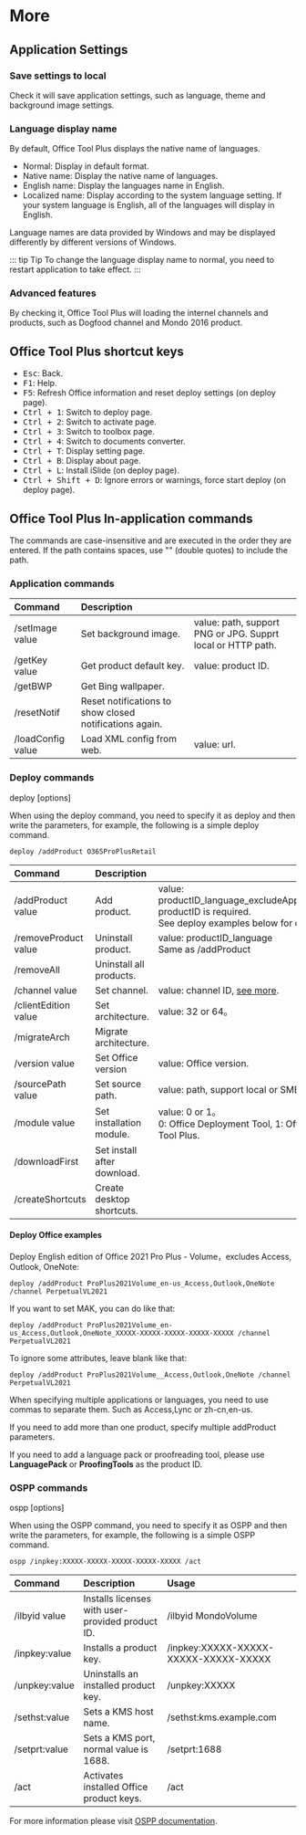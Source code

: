 # More

## Application Settings

### Save settings to local

Check it will save application settings, such as language, theme and background image settings.

### Language display name

By default, Office Tool Plus displays the native name of languages.

- Normal: Display in default format.
- Native name: Display the native name of languages.
- English name: Display the languages name in English.
- Localized name: Display according to the system language setting. If your system language is English, all of the languages will display in English.

Language names are data provided by Windows and may be displayed differently by different versions of Windows.

::: tip Tip
To change the language display name to normal, you need to restart application to take effect.
:::

### Advanced features

By checking it, Office Tool Plus will loading the internel channels and products, such as Dogfood channel and Mondo 2016 product.

## Office Tool Plus shortcut keys

- <kbd>Esc</kbd>: Back.
- <kbd>F1</kbd>: Help.
- <kbd>F5</kbd>: Refresh Office information and reset deploy settings (on deploy page).
- <kbd>Ctrl + 1</kbd>: Switch to deploy page.
- <kbd>Ctrl + 2</kbd>: Switch to activate page.
- <kbd>Ctrl + 3</kbd>: Switch to toolbox page.
- <kbd>Ctrl + 4</kbd>: Switch to documents converter.
- <kbd>Ctrl + T</kbd>: Display setting page.
- <kbd>Ctrl + B</kbd>: Display about page.
- <kbd>Ctrl + L</kbd>: Install iSlide (on deploy page).
- <kbd>Ctrl + Shift + D</kbd>: Ignore errors or warnings, force start deploy (on deploy page).

## Office Tool Plus In-application commands

The commands are case-insensitive and are executed in the order they are entered. If the path contains spaces, use "" (double quotes) to include the path.

### Application commands

| Command | Description |  |
| :-- | :-- | :-- |
| /setImage value | Set background image. | value: path, support PNG or JPG. Supprt local or HTTP path. |
| /getKey value | Get product default key. | value: product ID. |
| /getBWP | Get Bing wallpaper. |  |
| /resetNotif | Reset notifications to show closed notifications again. | |
| /loadConfig value | Load XML config from web. | value: url. |

### Deploy commands

deploy [options]

When using the deploy command, you need to specify it as deploy and then write the parameters, for example, the following is a simple deploy command.

``` batch
deploy /addProduct O365ProPlusRetail
```

| Command | Description |  |
| :-- | :-- | :-- |
| /addProduct value | Add product. | value: productID_language_excludeApps_MAK<br>productID is required.<br>See deploy examples below for details. |
| /removeProduct value | Uninstall product. | value: productID_language<br>Same as /addProduct |
| /removeAll | Uninstall all products. |  |
| /channel value | Set channel. | value: channel ID, [see more](https://docs.microsoft.com/en-us/deployoffice/office-deployment-tool-configuration-options#channel-attribute-part-of-add-element). |
| /clientEdition value | Set architecture. | value: 32 or 64。 |
| /migrateArch | Migrate architecture. |  |
| /version value | Set Office version | value: Office version. |
| /sourcePath value | Set source path. | value: path, support local or SMB path. |
| /module value | Set installation module. | value: 0 or 1。<br>0: Office Deployment Tool, 1: Office Tool Plus. |
| /downloadFirst | Set install after download. |  |
| /createShortcuts | Create desktop shortcuts. |  |

#### Deploy Office examples

Deploy English edition of Office 2021 Pro Plus - Volume，excludes Access, Outlook, OneNote:

``` batch
deploy /addProduct ProPlus2021Volume_en-us_Access,Outlook,OneNote /channel PerpetualVL2021
```

If you want to set MAK, you can do like that:

``` batch
deploy /addProduct ProPlus2021Volume_en-us_Access,Outlook,OneNote_XXXXX-XXXXX-XXXXX-XXXXX-XXXXX /channel PerpetualVL2021
```

To ignore some attributes, leave blank like that:

``` batch
deploy /addProduct ProPlus2021Volume__Access,Outlook,OneNote /channel PerpetualVL2021
```

When specifying multiple applications or languages, you need to use commas to separate them. Such as Access,Lync or zh-cn,en-us.

If you need to add more than one product, specify multiple addProduct parameters.

If you need to add a language pack or proofreading tool, please use **LanguagePack** or **ProofingTools** as the product ID.

### OSPP commands

ospp [options]

When using the OSPP command, you need to specify it as OSPP and then write the parameters, for example, the following is a simple OSPP command.

``` batch
ospp /inpkey:XXXXX-XXXXX-XXXXX-XXXXX-XXXXX /act
```

| Command | Description | Usage |
| :-- | :-- | :-- |
| /ilbyid value | Installs licenses with user-provided product ID. | /ilbyid MondoVolume |
| /inpkey:value | Installs a product key. | /inpkey:XXXXX-XXXXX-XXXXX-XXXXX-XXXXX |
| /unpkey:value | Uninstalls an installed product key. | /unpkey:XXXXX |
| /sethst:value | Sets a KMS host name. | /sethst:kms.example.com |
| /setprt:value | Sets a KMS port, normal value is 1688. | /setprt:1688 |
| /act | Activates installed Office product keys. | /act |

For more information please visit [OSPP documentation](https://docs.microsoft.com/en-us/deployoffice/vlactivation/tools-to-manage-volume-activation-of-office).
